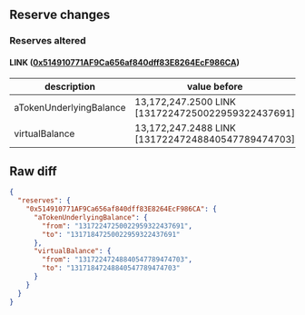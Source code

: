 ## Reserve changes

### Reserves altered

#### LINK ([0x514910771AF9Ca656af840dff83E8264EcF986CA](https://etherscan.io/address/0x514910771AF9Ca656af840dff83E8264EcF986CA))

| description | value before | value after |
| --- | --- | --- |
| aTokenUnderlyingBalance | 13,172,247.2500 LINK [13172247250022959322437691] | 13,171,847.2500 LINK [13171847250022959322437691] |
| virtualBalance | 13,172,247.2488 LINK [13172247248840547789474703] | 13,171,847.2488 LINK [13171847248840547789474703] |


## Raw diff

```json
{
  "reserves": {
    "0x514910771AF9Ca656af840dff83E8264EcF986CA": {
      "aTokenUnderlyingBalance": {
        "from": "13172247250022959322437691",
        "to": "13171847250022959322437691"
      },
      "virtualBalance": {
        "from": "13172247248840547789474703",
        "to": "13171847248840547789474703"
      }
    }
  }
}
```